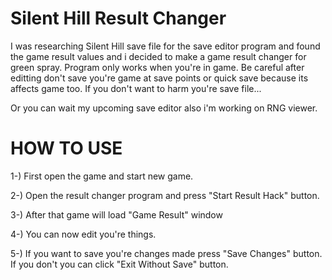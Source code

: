 # Silent Hill Result Changer

I was researching Silent Hill save file for the save editor program and found the game result values and i decided to make a game result changer for green spray. 
Program only works when you're in game. Be careful after editting don't save you're game at save points or quick save because its affects game too. If you don't want to harm you're save file...

Or you can wait my upcoming save editor also i'm working on RNG viewer.

# HOW TO USE

1-) First open the game and start new game.

2-) Open the result changer program and press "Start Result Hack" button.

3-) After that game will load "Game Result" window

4-) You can now edit you're things.

5-) If you want to save you're changes made press "Save Changes" button. If you don't you can click "Exit Without Save" button.
